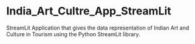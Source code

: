 # India_Art_Cultre_App_StreamLit
StreamLit Application that gives the data representation of Indian Art and Culture in Tourism using the Python StreamLit library.
